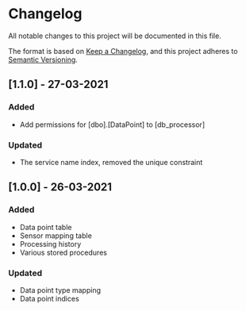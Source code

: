 # Changelog
All notable changes to this project will be documented in this file.

The format is based on [Keep a Changelog](https://keepachangelog.com/en/1.0.0/),
and this project adheres to [Semantic Versioning](https://semver.org/spec/v2.0.0.html).

## [1.1.0] - 27-03-2021
### Added
- Add permissions for [dbo].[DataPoint] to [db_processor]

### Updated
- The service name index, removed the unique constraint

## [1.0.0] - 26-03-2021
### Added
- Data point table
- Sensor mapping table
- Processing history
- Various stored procedures

### Updated
- Data point type mapping
- Data point indices

